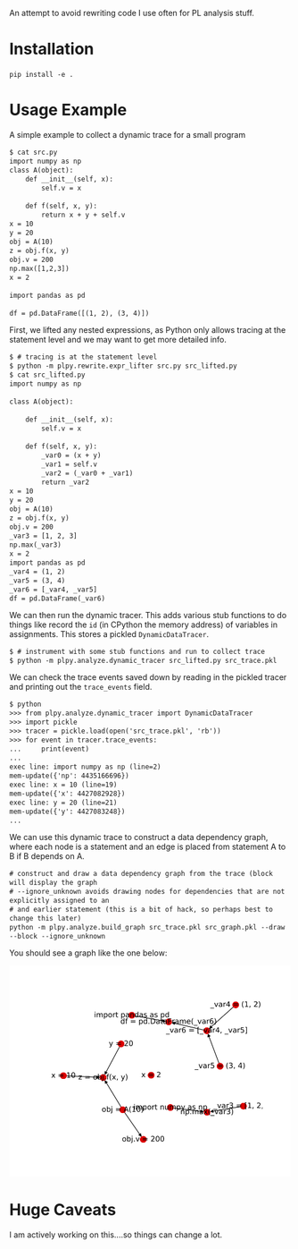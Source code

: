 An attempt to avoid rewriting code I use often for PL analysis stuff.

# Installation
`pip install -e .`

# Usage Example


A simple example to collect a dynamic trace for a small program

```
$ cat src.py
import numpy as np
class A(object):
    def __init__(self, x):
        self.v = x

    def f(self, x, y):
        return x + y + self.v
x = 10
y = 20
obj = A(10)
z = obj.f(x, y)
obj.v = 200
np.max([1,2,3])
x = 2

import pandas as pd

df = pd.DataFrame([(1, 2), (3, 4)])
```

First, we lifted any nested expressions, as Python only allows tracing at the statement level and
we may want to get more detailed info.


```
$ # tracing is at the statement level
$ python -m plpy.rewrite.expr_lifter src.py src_lifted.py
$ cat src_lifted.py
import numpy as np

class A(object):

    def __init__(self, x):
        self.v = x

    def f(self, x, y):
        _var0 = (x + y)
        _var1 = self.v
        _var2 = (_var0 + _var1)
        return _var2
x = 10
y = 20
obj = A(10)
z = obj.f(x, y)
obj.v = 200
_var3 = [1, 2, 3]
np.max(_var3)
x = 2
import pandas as pd
_var4 = (1, 2)
_var5 = (3, 4)
_var6 = [_var4, _var5]
df = pd.DataFrame(_var6)
```

We can then run the dynamic tracer. This adds various stub functions to do things like
record the `id` (in CPython the memory address) of variables in assignments. This
stores a pickled `DynamicDataTracer`.

```
$ # instrument with some stub functions and run to collect trace
$ python -m plpy.analyze.dynamic_tracer src_lifted.py src_trace.pkl
```

We can check the trace events saved down by reading in the pickled tracer and printing
out the `trace_events` field.

```
$ python
>>> from plpy.analyze.dynamic_tracer import DynamicDataTracer
>>> import pickle
>>> tracer = pickle.load(open('src_trace.pkl', 'rb'))
>>> for event in tracer.trace_events:
...     print(event)
... 
exec line: import numpy as np (line=2)
mem-update({'np': 4435166696})
exec line: x = 10 (line=19)
mem-update({'x': 4427082928})
exec line: y = 20 (line=21)
mem-update({'y': 4427083248})
...
```

We can use this dynamic trace to construct a data dependency graph, where each node is a
statement and an edge is placed from statement A to B if B depends on A.

```
# construct and draw a data dependency graph from the trace (block will display the graph
# --ignore_unknown avoids drawing nodes for dependencies that are not explicitly assigned to an
# and earlier statement (this is a bit of hack, so perhaps best to change this later)
python -m plpy.analyze.build_graph src_trace.pkl src_graph.pkl --draw --block --ignore_unknown
```

You should see a graph like the one below:

![Graph](images/example_graph.png)


# Huge Caveats
I am actively working on this....so things can change a lot.
